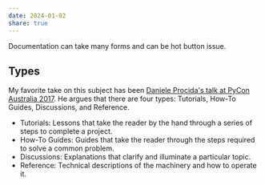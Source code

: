 ```yaml
---
date: 2024-01-02
share: true
---
```


Documentation can take many forms and can be hot button issue.
## Types
My favorite take on this subject has been [Daniele Procida's talk at PyCon Australia 2017](https://www.youtube.com/watch?v=t4vKPhjcMZg). He argues that there are four types: Tutorials, How-To Guides, Discussions, and Reference. 

- Tutorials: Lessons that take the reader by the hand through a series of steps to complete a project.
- How-To Guides: Guides that take the reader through the steps required to solve a common problem.
- Discussions: Explanations that clarify and illuminate a particular topic.
- Reference: Technical descriptions of the machinery and how to operate it.